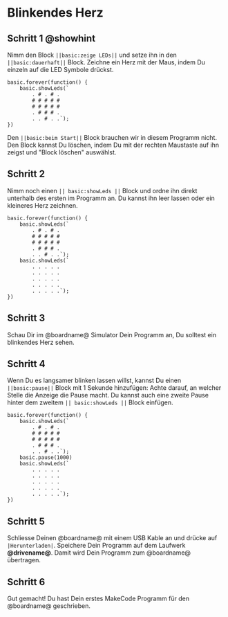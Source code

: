 # Blinkendes Herz

## Schritt 1 @showhint

Nimm den Block ``||basic:zeige LEDs||`` und setze ihn in den ``||basic:dauerhaft||`` Block.
Zeichne ein Herz mit der Maus, indem Du einzeln auf die LED Symbole drückst.

```blocks
basic.forever(function() {
    basic.showLeds(`
        . # . # .
        # # # # #
        # # # # #
        . # # # .
        . . # . .`);
})
```
Den ``||basic:beim Start||`` Block brauchen wir in diesem Programm nicht. Den Block kannst Du löschen, indem Du mit der rechten Maustaste auf ihn zeigst und "Block löschen" auswählst.


## Schritt 2

Nimm noch einen ``|| basic:showLeds ||`` Block und ordne ihn direkt unterhalb des ersten im Programm an. Du kannst ihn leer lassen oder ein kleineres Herz zeichnen.

```blocks
basic.forever(function() {
    basic.showLeds(`
        . # . # .
        # # # # #
        # # # # #
        . # # # .
        . . # . .`);
    basic.showLeds(`
        . . . . .
        . . . . .
        . . . . .
        . . . . .
        . . . . .`);
})
```

## Schritt 3

Schau Dir im @boardname@ Simulator Dein Programm an, Du solltest ein blinkendes Herz sehen.


## Schritt 4

Wenn Du es langsamer blinken lassen willst, kannst Du einen ``||basic:pause||`` Block mit 1 Sekunde hinzufügen:
Achte darauf, an welcher Stelle die Anzeige die Pause macht. Du kannst auch eine zweite Pause hinter dem zweitem ``|| basic:showLeds ||`` Block einfügen.

```blocks
basic.forever(function() {
    basic.showLeds(`
        . # . # .
        # # # # #
        # # # # #
        . # # # .
        . . # . .`);
    basic.pause(1000)
    basic.showLeds(`
        . . . . .
        . . . . .
        . . . . .
        . . . . .
        . . . . .`);
})
```


## Schritt 5

Schliesse Deinen @boardname@ mit einem USB Kable an und drücke auf ``|Herunterladen|``. Speichere Dein Programm auf dem Laufwerk **@drivename@**. 
Damit wird Dein Programm zum @boardname@ übertragen.


## Schritt 6

Gut gemacht! Du hast Dein erstes MakeCode Programm für den @boardname@ geschrieben.
